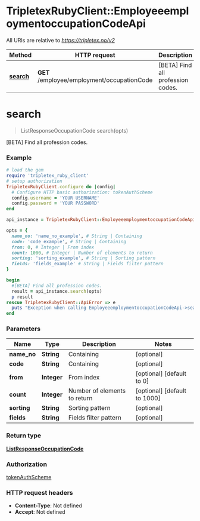 # TripletexRubyClient::EmployeeemploymentoccupationCodeApi

All URIs are relative to *https://tripletex.no/v2*

Method | HTTP request | Description
------------- | ------------- | -------------
[**search**](EmployeeemploymentoccupationCodeApi.md#search) | **GET** /employee/employment/occupationCode | [BETA] Find all profession codes.


# **search**
> ListResponseOccupationCode search(opts)

[BETA] Find all profession codes.



### Example
```ruby
# load the gem
require 'tripletex_ruby_client'
# setup authorization
TripletexRubyClient.configure do |config|
  # Configure HTTP basic authorization: tokenAuthScheme
  config.username = 'YOUR USERNAME'
  config.password = 'YOUR PASSWORD'
end

api_instance = TripletexRubyClient::EmployeeemploymentoccupationCodeApi.new

opts = { 
  name_no: 'name_no_example', # String | Containing
  code: 'code_example', # String | Containing
  from: 0, # Integer | From index
  count: 1000, # Integer | Number of elements to return
  sorting: 'sorting_example', # String | Sorting pattern
  fields: 'fields_example' # String | Fields filter pattern
}

begin
  #[BETA] Find all profession codes.
  result = api_instance.search(opts)
  p result
rescue TripletexRubyClient::ApiError => e
  puts "Exception when calling EmployeeemploymentoccupationCodeApi->search: #{e}"
end
```

### Parameters

Name | Type | Description  | Notes
------------- | ------------- | ------------- | -------------
 **name_no** | **String**| Containing | [optional] 
 **code** | **String**| Containing | [optional] 
 **from** | **Integer**| From index | [optional] [default to 0]
 **count** | **Integer**| Number of elements to return | [optional] [default to 1000]
 **sorting** | **String**| Sorting pattern | [optional] 
 **fields** | **String**| Fields filter pattern | [optional] 

### Return type

[**ListResponseOccupationCode**](ListResponseOccupationCode.md)

### Authorization

[tokenAuthScheme](../README.md#tokenAuthScheme)

### HTTP request headers

 - **Content-Type**: Not defined
 - **Accept**: Not defined



